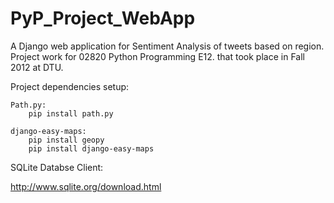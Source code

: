 PyP_Project_WebApp
==================

A Django web application for Sentiment Analysis of tweets based on region. Project work for 02820 Python Programming E12. that took place in Fall 2012 at DTU.

Project dependencies setup:
    
    Path.py:
        pip install path.py
    
    django-easy-maps:
        pip install geopy
        pip install django-easy-maps
    
SQLite Databse Client:

http://www.sqlite.org/download.html
    
